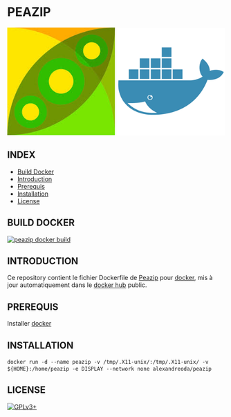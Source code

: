 # PEAZIP

![peazip](https://raw.githubusercontent.com/oda-alexandre/peazip/master/img/logo-peazip.png) ![docker](https://raw.githubusercontent.com/oda-alexandre/peazip/master/img/logo-docker.png)


## INDEX

- [Build Docker](#BUILD)
- [Introduction](#INTRODUCTION)
- [Prerequis](#PREREQUIS)
- [Installation](#INSTALLATION)
- [License](#LICENSE)


## BUILD DOCKER

[![peazip docker build](https://img.shields.io/docker/build/alexandreoda/peazip.svg)](https://hub.docker.com/r/alexandreoda/peazip)


## INTRODUCTION

Ce repository contient le fichier Dockerfile de [Peazip](http://www.peazip.org/) pour [docker](https://www.docker.com), mis à jour automatiquement dans le [docker hub](https://hub.docker.com/r/alexandreoda/peazip/) public.


## PREREQUIS

Installer [docker](https://www.docker.com)


## INSTALLATION

```
docker run -d --name peazip -v /tmp/.X11-unix/:/tmp/.X11-unix/ -v ${HOME}:/home/peazip -e DISPLAY --network none alexandreoda/peazip
```


## LICENSE

[![GPLv3+](http://gplv3.fsf.org/gplv3-127x51.png)](https://github.com/oda-alexandre/peazip/blob/master/LICENSE)
